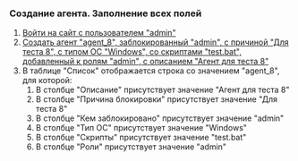 ### Создание агента. Заполнение всех полей

1. [Войти на сайт с пользователем "admin"](../../../../0.%20Шаги/1.%20Войти%20на%20сайт%20с%20пользователем%20username.md)
1. [Создать агент "agent_8", заблокированный "admin", с причиной "Для теста 8", с типом ОС "Windows", со скриптами "test.bat", добавленный к ролям "admin", с описанием "Агент для теста 8"](../../../../0.%20Шаги/4.%20Создать%20агент%20agent,%20заблокированный%20lock_user,%20с%20причиной%20lock_cause,%20с%20типом%20ОС%20os_type,%20со%20скриптами%20scripts,%20добавленный%20к%20ролям%20roles,%20с%20описанием%20description.md)
1. В таблице "Список" отображается строка со значением "agent_8", для которой:
    1. В столбце "Описание" присутствует значение "Агент для теста 8"
    1. В столбце "Причина блокировки" присутствует значение "Для теста 8"
    1. В столбце "Кем заблокировано" присутствует значение "admin"
    1. В столбце "Тип ОС" присутствует значение "Windows"
    1. В столбце "Скрипты" присутствует значение "test.bat"
    1. В столбце "Роли" присутствует значение "admin"
